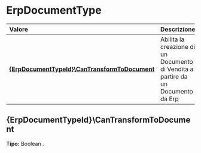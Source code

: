 # ErpDocumentType

| Valore | Descrizione |
| :--- | :--- |
| [**{ErpDocumentTypeId}\CanTransformToDocument**](erpdocumenttype.md#%7berpdocumenttypeid%7d%5ccantransformtodocument) | Abilita la creazione di un Documento di Vendita a partire da un Documento da Erp |

## {ErpDocumentTypeId}\CanTransformToDocument

**Tipo:** Boolean
.